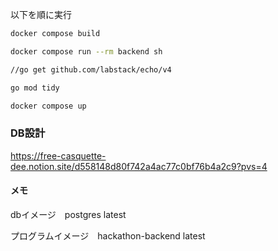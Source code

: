 以下を順に実行
```sh
docker compose build

docker compose run --rm backend sh

//go get github.com/labstack/echo/v4

go mod tidy 

docker compose up 
```

### DB設計
https://free-casquette-dee.notion.site/d558148d80f742a4ac77c0bf76b4a2c9?pvs=4

#### メモ
dbイメージ　postgres latest 

プログラムイメージ　hackathon-backend latest
